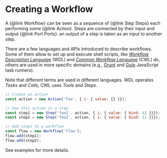 # Creating a Workflow

A {@link Workflow} can be seen as a sequence of {@link Step Steps} each performing some
{@link Action}. Steps are connected by their input and output {@link Port Ports}: an output
of a step is taken as an input to another step.

There are a few languages and APIs introduced to describe workflows. Some of them allow
to set up and execute shell scripts, like [_Workflow Description Language_] (WDL) and 
[_Common Workflow Language_] (CWL) do, others are used in more specific domains
(e.g., [Grunt] and [Gulp] JavaScript task runners).

Note that different terms are used in different languages.
WDL operates _Tasks_ and _Calls_, CWL uses _Tools_ and _Steps_. 

[_Workflow Description Language_]: https://software.broadinstitute.org/wdl/
[_Common Workflow Language_]: http://www.commonwl.org/
[Grunt]: https://gruntjs.com/
[Gulp]: http://gulpjs.com/


```js
// Create an action
const action = new Action('foo', { i: { value: {} }});

// Use this action in a step
const step1 = new Step('foo1', action, { i: { value: { bind: 42 }}});
const step2 = new Step('foo2', action, { i: { value: { bind: 11 }}});

// Add steps to a workflow
const flow = new Workflow('flow');
flow.add(step1);
flow.add(step2);
```

See examples for more details.
